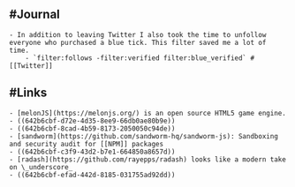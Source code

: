 ## #Journal
	- In addition to leaving Twitter I also took the time to unfollow everyone who purchased a blue tick. This filter saved me a lot of time.
		- `filter:follows -filter:verified filter:blue_verified` #[[Twitter]]
## #Links
	- [melonJS](https://melonjs.org/) is an open source HTML5 game engine.
	- ((642b6cbf-d72e-4d35-8ee9-66db0ae80b9e))
	- ((642b6cbf-8cad-4b59-8173-2050050c94de))
	- [sandworm](https://github.com/sandworm-hq/sandworm-js): Sandboxing and security audit for [[NPM]] packages
	- ((642b6cbf-c3f9-43d2-b7e1-664850a8657d))
	- [radash](https://github.com/rayepps/radash) looks like a modern take on \_underscore_
	- ((642b6cbf-efad-442d-8185-031755ad92dd))